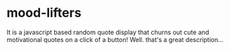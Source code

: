 # mood-lifters
It is a javascript based random quote display that churns out cute and motivational quotes on a click of a button! Well. that's a great description...
